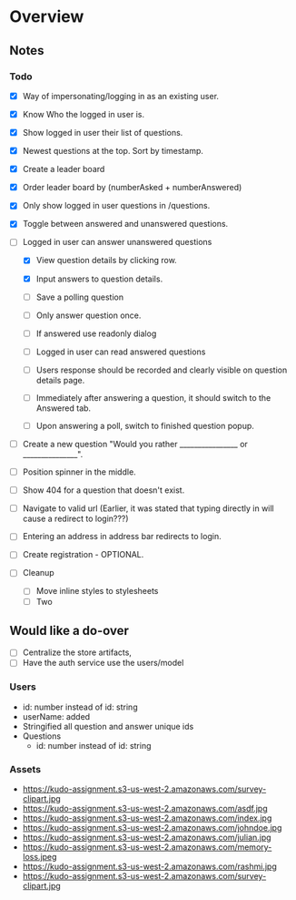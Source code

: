 # Overview

## Notes

### Todo

- [x] Way of impersonating/logging in as an existing user.
- [x] Know Who the logged in user is.
- [x] Show logged in user their list of questions.
- [x] Newest questions at the top. Sort by timestamp.
- [x] Create a leader board 
- [x] Order leader board by (numberAsked + numberAnswered)
- [x] Only show logged in user questions in /questions.
- [x] Toggle between answered and unanswered questions.

- [ ] Logged in user can answer unanswered questions
  - [x] View question details by clicking row.
  - [x] Input answers to question details.
  - [ ] Save a polling question
  - [ ] Only answer question once.
  - [ ] If answered use readonly dialog
  - [ ] Logged in user can read answered questions
  - [ ] Users response should be recorded and clearly visible on question details page.
  - [ ] Immediately after answering a question, it should switch to the Answered tab.
  - [ ] Upon answering a poll, switch to finished question popup.


- [ ] Create a new question "Would you rather ________________ or _______________".

- [ ] Position spinner in the middle.
- [ ] Show 404 for a question that doesn't exist.
- [ ] Navigate to valid url (Earlier, it was stated that typing directly in will cause a redirect to login???)
- [ ] Entering an address in address bar redirects to login.
- [ ] Create registration - OPTIONAL.
- [ ] Cleanup 
  - [ ] Move inline styles to stylesheets
  - [ ] Two

## Would like a do-over
 - [ ] Centralize the store artifacts, 
 - [ ] Have the auth service use the users/model
### Users

- id: number instead of id: string
- userName: added
- Stringified all question and answer unique ids
- Questions
  - id: number instead of id: string

### Assets

* <https://kudo-assignment.s3-us-west-2.amazonaws.com/survey-clipart.jpg>
* <https://kudo-assignment.s3-us-west-2.amazonaws.com/asdf.jpg>
* <https://kudo-assignment.s3-us-west-2.amazonaws.com/index.jpg>
* <https://kudo-assignment.s3-us-west-2.amazonaws.com/johndoe.jpg>
* <https://kudo-assignment.s3-us-west-2.amazonaws.com/julian.jpg>
* <https://kudo-assignment.s3-us-west-2.amazonaws.com/memory-loss.jpeg>
* <https://kudo-assignment.s3-us-west-2.amazonaws.com/rashmi.jpg>
* <https://kudo-assignment.s3-us-west-2.amazonaws.com/survey-clipart.jpg>
